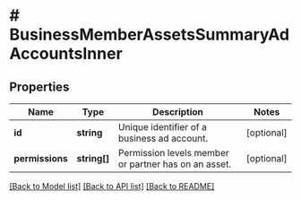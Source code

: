 # # BusinessMemberAssetsSummaryAdAccountsInner

## Properties

Name | Type | Description | Notes
------------ | ------------- | ------------- | -------------
**id** | **string** | Unique identifier of a business ad account. | [optional]
**permissions** | **string[]** | Permission levels member or partner has on an asset. | [optional]

[[Back to Model list]](../../README.md#models) [[Back to API list]](../../README.md#endpoints) [[Back to README]](../../README.md)
